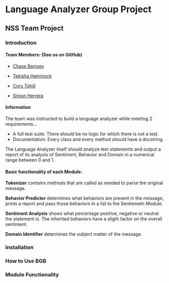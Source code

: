 # Language Analyzer Group Project

## NSS Team Project

### Introduction
#### Team Members: (See us on GitHub)
 - [Chase Ramsey]
 - [Tekisha Hammock]
 - [Cory Tohill]
 - [Simon Herrera]


   [chase ramsey]: <https://github.com/chase-ramsey>
   [tekisha hammock]: <https://github.com/tekishahammock>
   [cory tohill]: <https://github.com/CoryTohill>
   [simon herrera]: <https://github.com/SimonHerrera>

  #### Information

The team was instructed to build a language analyzer while meeting 2 requirements...

- A full test suite: There should be no logic for which there is not a test.
- Documentation: Every class and every method should have a docstring.

The Language Analyzer itself should analyze test statements and output a report of its analysis of Sentiment, Behavior and Domain in a numerical range between 0 and 1.

#### Basic functionality of each Module:
**Tokenizer** contains methods that are called as needed to parse the original message.

**Behavior Predictor** determines what behaviors are present in the message, prints a report and pass those behaviors in a list to the Sentiemetn Module.

**Sentiment Analysis** shows what percentage positive, negative or neutral the statement is. The inherited behaviors have a slight factor on the overall sentiment.

**Domain Identifier** determines the subject matter of the message.




### Installation

### How to Use BGB

### Module Functionality
